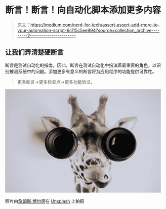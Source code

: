 # 断言！断言！向自动化脚本添加更多内容

> 原文：<https://medium.com/nerd-for-tech/assert-assert-add-more-to-your-automation-script-6c1f5c5ee994?source=collection_archive---------2----------------------->

## 让我们弄清楚硬断言

断言是测试自动化的指南。因此，断言在测试自动化中扮演着最重要的角色，以识别被测系统中的问题。添加更多有意义的断言将为应用程序的功能提供可靠性。

> 更多断言→更多检查点→更多功能验证。

![](img/74fa69506c24c57ca52a0bafc63aa4c6.png)

照片由[詹姆斯·博尔德](https://unsplash.com/@jamesbold?utm_source=medium&utm_medium=referral)在 [Unsplash](https://unsplash.com?utm_source=medium&utm_medium=referral) 上拍摄